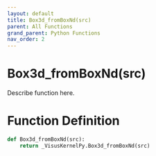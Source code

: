 ```yaml
---
layout: default
title: Box3d_fromBoxNd(src)
parent: All Functions
grand_parent: Python Functions
nav_order: 2
---
```


# Box3d_fromBoxNd(src)

Describe function here.

# Function Definition

```python
def Box3d_fromBoxNd(src):
    return _VisusKernelPy.Box3d_fromBoxNd(src)
```